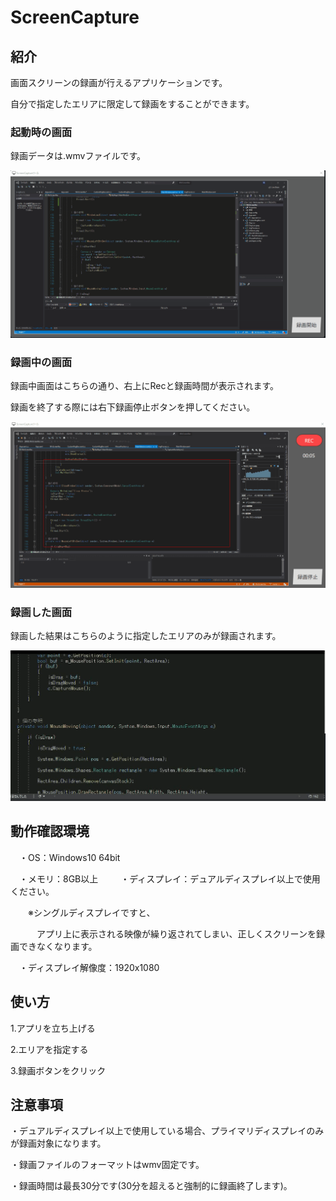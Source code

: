 # ScreenCapture
## 紹介
画面スクリーンの録画が行えるアプリケーションです。

自分で指定したエリアに限定して録画をすることができます。



### 起動時の画面

録画データは.wmvファイルです。

![gif](https://github.com/Elsammit/ScreenCapture/blob/master/Sample/AppImage.gif)



### 録画中の画面

録画中画面はこちらの通り、右上にRecと録画時間が表示されます。

録画を終了する際には右下録画停止ボタンを押してください。

![gif](https://github.com/Elsammit/ScreenCapture/blob/master/Sample/AfterRec.gif)



### 録画した画面

録画した結果はこちらのように指定したエリアのみが録画されます。

![gif](https://github.com/Elsammit/ScreenCapture/blob/master/Sample/Record.gif)


## 動作確認環境

　・OS：Windows10 64bit

　・メモリ：8GB以上
　
　・ディスプレイ：デュアルディスプレイ以上で使用ください。
 
　　※シングルディスプレイですと、

　　　アプリ上に表示される映像が繰り返されてしまい、正しくスクリーンを録画できなくなります。
   
   
　・ディスプレイ解像度：1920x1080


## 使い方

1.アプリを立ち上げる

2.エリアを指定する

3.録画ボタンをクリック


## 注意事項
・デュアルディスプレイ以上で使用している場合、プライマリディスプレイのみが録画対象になります。

・録画ファイルのフォーマットはwmv固定です。

・録画時間は最長30分です(30分を超えると強制的に録画終了します)。
